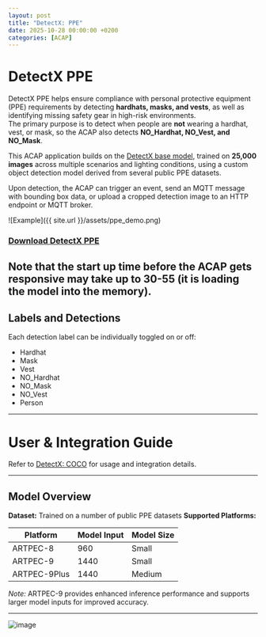 ```yaml
---
layout: post
title: "DetectX: PPE"
date: 2025-10-28 00:00:00 +0200
categories: [ACAP]
---
```


# DetectX PPE

DetectX PPE helps ensure compliance with personal protective equipment (PPE) requirements by detecting **hardhats, masks, and vests**, as well as identifying missing safety gear in high-risk environments.  
The primary purpose is to detect when people are **not** wearing a hardhat, vest, or mask, so the ACAP also detects **NO_Hardhat, NO_Vest, and NO_Mask**.

This ACAP application builds on the [DetectX base model](https://github.com/pandosme/DetectX), trained on **25,000 images** across multiple scenarios and lighting conditions, using a custom object detection model derived from several public PPE datasets.

Upon detection, the ACAP can trigger an event, send an MQTT message with bounding box data, or upload a cropped detection image to an HTTP endpoint or MQTT broker.

![Example]({{ site.url }}/assets/ppe_demo.png)

### [Download DetectX PPE](https://www.dropbox.com/scl/fi/4xepl6iq9bzifi5uuf68a/PPE.zip?rlkey=on4ckeqys327lfcdl58xoofwk&dl=1)

Note that the start up time before the ACAP gets responsive may take up to 30-55 (it is loading the model into the memory).
---
## Labels and Detections

Each detection label can be individually toggled on or off:

- Hardhat  
- Mask  
- Vest  
- NO_Hardhat  
- NO_Mask  
- NO_Vest  
- Person  

---

# User & Integration Guide

Refer to [DetectX: COCO](https://github.com/pandosme/DetectX) for usage and integration details.

---

## Model Overview

**Dataset:** Trained on a number of public PPE datasets 
**Supported Platforms:**

| Platform    | Model Input | Model Size |
|-------------|-------------|-------------|
| ARTPEC-8    | 960         | Small       |
| ARTPEC-9    | 1440        | Small       |
| ARTPEC-9Plus| 1440        | Medium      |

*Note:* ARTPEC-9 provides enhanced inference performance and supports larger model inputs for improved accuracy.

---

![image](https://api.juhlin.me/image/ppe)
